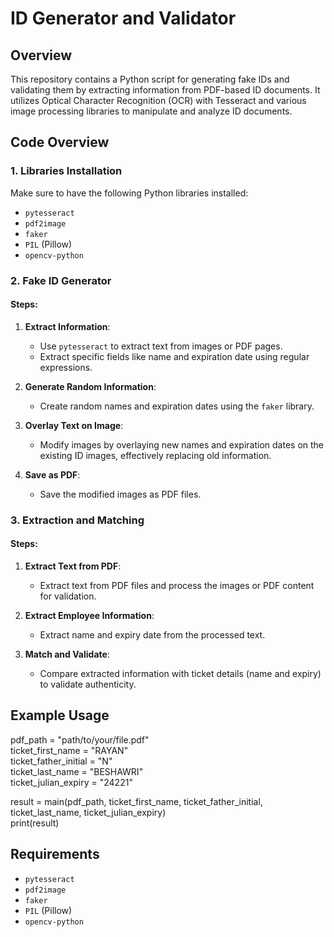 # ID Generator and Validator

## Overview

This repository contains a Python script for generating fake IDs and validating them by extracting information from PDF-based ID documents. It utilizes Optical Character Recognition (OCR) with Tesseract and various image processing libraries to manipulate and analyze ID documents.

## Code Overview

### 1. Libraries Installation

Make sure to have the following Python libraries installed:
- `pytesseract`
- `pdf2image`
- `faker`
- `PIL` (Pillow)
- `opencv-python`

### 2. Fake ID Generator

#### Steps:
1. **Extract Information**:
   - Use `pytesseract` to extract text from images or PDF pages.
   - Extract specific fields like name and expiration date using regular expressions.

2. **Generate Random Information**:
   - Create random names and expiration dates using the `faker` library.

3. **Overlay Text on Image**:
   - Modify images by overlaying new names and expiration dates on the existing ID images, effectively replacing old information.

4. **Save as PDF**:
   - Save the modified images as PDF files.

### 3. Extraction and Matching

#### Steps:
1. **Extract Text from PDF**:
   - Extract text from PDF files and process the images or PDF content for validation.

2. **Extract Employee Information**:
   - Extract name and expiry date from the processed text.

3. **Match and Validate**:
   - Compare extracted information with ticket details (name and expiry) to validate authenticity.

## Example Usage

pdf_path = "path/to/your/file.pdf"  
ticket_first_name = "RAYAN"  
ticket_father_initial = "N"  
ticket_last_name = "BESHAWRI"  
ticket_julian_expiry = "24221"  

result = main(pdf_path, ticket_first_name, ticket_father_initial, ticket_last_name, ticket_julian_expiry)  
print(result)

## Requirements

- `pytesseract`
- `pdf2image`
- `faker`
- `PIL` (Pillow)
- `opencv-python`
